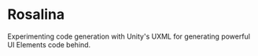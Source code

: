 # Rosalina
Experimenting code generation with Unity's UXML for generating powerful UI Elements code behind.
